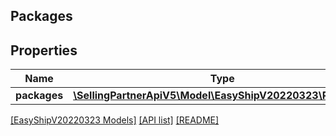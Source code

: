 ## Packages

## Properties

Name | Type | Description | Notes
------------ | ------------- | ------------- | -------------
**packages** | [**\SellingPartnerApiV5\Model\EasyShipV20220323\Package[]**](Package.md) |  |

[[EasyShipV20220323 Models]](../) [[API list]](../../Api) [[README]](../../../README.md)

